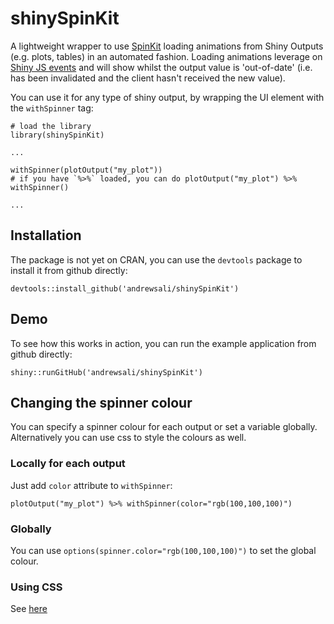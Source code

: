 # shinySpinKit

A lightweight wrapper to use [SpinKit](http://tobiasahlin.com/spinkit/) loading animations from Shiny Outputs (e.g. plots, tables) in an automated fashion. Loading animations leverage on [Shiny JS events](https://shiny.rstudio.com/articles/js-events.html) and will show whilst the output value is 'out-of-date' (i.e. has been invalidated and the client hasn't received the new value).

You can use it for any type of shiny output, by wrapping the UI element with the `withSpinner` tag:

```
# load the library
library(shinySpinKit)

...

withSpinner(plotOutput("my_plot")) 
# if you have `%>%` loaded, you can do plotOutput("my_plot") %>% withSpinner()

...
```

## Installation

The package is not yet on CRAN, you can use the `devtools` package to install it from github directly:

```
devtools::install_github('andrewsali/shinySpinKit')
```
## Demo

To see how this works in action, you can run the example application from github directly:

```
shiny::runGitHub('andrewsali/shinySpinKit')
```
## Changing the spinner colour

You can specify a spinner colour for each output or set a variable globally. Alternatively you can use css to style the colours as well.

### Locally for each output

Just add `color` attribute to `withSpinner`:

```
plotOutput("my_plot") %>% withSpinner(color="rgb(100,100,100)")
```

### Globally

You can use `options(spinner.color="rgb(100,100,100)")` to set the global colour.

### Using CSS

See [here](https://github.com/Urigo/angular-spinkit/issues/10)
